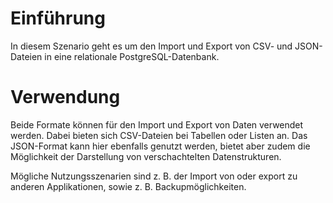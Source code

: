 # Einführung
In diesem Szenario geht es um den Import und Export von CSV- und JSON-Dateien in eine relationale PostgreSQL-Datenbank.

# Verwendung
Beide Formate können für den Import und Export von Daten verwendet werden. Dabei bieten sich CSV-Dateien bei Tabellen oder Listen an. Das JSON-Format kann hier ebenfalls genutzt werden, bietet aber zudem die Möglichkeit der Darstellung von verschachtelten Datenstrukturen.

Mögliche Nutzungsszenarien sind z. B. der Import von oder export zu anderen Applikationen, sowie z. B. Backupmöglichkeiten.